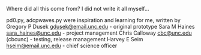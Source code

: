 Where did all this come from?  I did not write it all myself...

pd0.py, adcpwaves.py were inspiration and learning for me, written by
Gregory P Dusek <gdusek@email.unc.edu> - original prototype
Sara M Haines <sara_haines@unc.edu> - project management
Chris Calloway <cbc@unc.edu> (cbcunc) - testing, release management
Harvey E Seim <hseim@email.unc.edu> - chief science officer